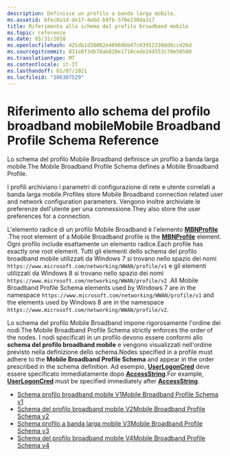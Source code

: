 ```yaml
---
description: Definisce un profilo a banda larga mobile.
ms.assetid: bfec0a1d-de17-4ebd-b9fb-570e230da317
title: Riferimento allo schema del profilo broadband mobile
ms.topic: reference
ms.date: 05/31/2018
ms.openlocfilehash: 425db1d38002e40969bb47c03952330dd6ccd26d
ms.sourcegitcommit: 831e8f3db78ab820e1710cede244553c70e50500
ms.translationtype: MT
ms.contentlocale: it-IT
ms.lasthandoff: 01/07/2021
ms.locfileid: "106307529"
---
```

# <a name="mobile-broadband-profile-schema-reference"></a><span data-ttu-id="57e5e-103">Riferimento allo schema del profilo broadband mobile</span><span class="sxs-lookup"><span data-stu-id="57e5e-103">Mobile Broadband Profile Schema Reference</span></span>

<span data-ttu-id="57e5e-104">Lo schema del profilo Mobile Broadband definisce un profilo a banda larga mobile.</span><span class="sxs-lookup"><span data-stu-id="57e5e-104">The Mobile Broadband Profile Schema defines a Mobile Broadband Profile.</span></span>

<span data-ttu-id="57e5e-105">I profili archiviano i parametri di configurazione di rete e utente correlati a banda larga mobile.</span><span class="sxs-lookup"><span data-stu-id="57e5e-105">Profiles store Mobile Broadband connection related user and network configuration parameters.</span></span> <span data-ttu-id="57e5e-106">Vengono inoltre archiviate le preferenze dell'utente per una connessione.</span><span class="sxs-lookup"><span data-stu-id="57e5e-106">They also store the user preferences for a connection.</span></span>

<span data-ttu-id="57e5e-107">L'elemento radice di un profilo Mobile Broadband è l'elemento [**MBNProfile**](schema-mbnprofile-element.md) .</span><span class="sxs-lookup"><span data-stu-id="57e5e-107">The root element of a Mobile Broadband profile is the [**MBNProfile**](schema-mbnprofile-element.md) element.</span></span> <span data-ttu-id="57e5e-108">Ogni profilo include esattamente un elemento radice.</span><span class="sxs-lookup"><span data-stu-id="57e5e-108">Each profile has exactly one root element.</span></span> <span data-ttu-id="57e5e-109">Tutti gli elementi dello schema del profilo broadband mobile utilizzati da Windows 7 si trovano nello spazio dei nomi `https://www.microsoft.com/networking/WWAN/profile/v1` e gli elementi utilizzati da Windows 8 si trovano nello spazio dei nomi `https://www.microsoft.com/networking/WWAN/profile/v2` .</span><span class="sxs-lookup"><span data-stu-id="57e5e-109">All Mobile Broadband Profile Schema elements used by Windows 7 are in the namespace `https://www.microsoft.com/networking/WWAN/profile/v1` and the elements used by Windows 8 are in the namespace `https://www.microsoft.com/networking/WWAN/profile/v2`.</span></span>

<span data-ttu-id="57e5e-110">Lo schema del profilo Mobile Broadband impone rigorosamente l'ordine dei nodi.</span><span class="sxs-lookup"><span data-stu-id="57e5e-110">The Mobile Broadband Profile Schema strictly enforces the order of the nodes.</span></span> <span data-ttu-id="57e5e-111">I nodi specificati in un profilo devono essere conformi allo **schema del profilo broadband mobile** e vengono visualizzati nell'ordine previsto nella definizione dello schema.</span><span class="sxs-lookup"><span data-stu-id="57e5e-111">Nodes specified in a profile must adhere to the **Mobile Broadband Profile Schema** and appear in the order prescribed in the schema definition.</span></span> <span data-ttu-id="57e5e-112">Ad esempio, [**UserLogonCred**](schema-userlogoncred-contexttype-element.md) deve essere specificato immediatamente dopo [**AccessString**](schema-accessstring-contexttype-element.md).</span><span class="sxs-lookup"><span data-stu-id="57e5e-112">For example, [**UserLogonCred**](schema-userlogoncred-contexttype-element.md) must be specified immediately after [**AccessString**](schema-accessstring-contexttype-element.md).</span></span>

-   [<span data-ttu-id="57e5e-113">Schema profilo broadband mobile V1</span><span class="sxs-lookup"><span data-stu-id="57e5e-113">Mobile Broadband Profile Schema v1</span></span>](mobile-broadband-profile-schema.md)
-   [<span data-ttu-id="57e5e-114">Schema del profilo broadband mobile V2</span><span class="sxs-lookup"><span data-stu-id="57e5e-114">Mobile Broadband Profile Schema v2</span></span>](mobile-broadband-profile-schema-v2.md)
-   [<span data-ttu-id="57e5e-115">Schema profilo a banda larga mobile V3</span><span class="sxs-lookup"><span data-stu-id="57e5e-115">Mobile Broadband Profile Schema v3</span></span>](mobile-broadband-profile-schema-v3.md)
-   <span data-ttu-id="57e5e-116">[Schema del profilo broadband mobile V4](/previous-versions/windows/desktop/legacy/mt243438(v=vs.85))</span><span class="sxs-lookup"><span data-stu-id="57e5e-116">[Mobile Broadband Profile Schema v4](/previous-versions/windows/desktop/legacy/mt243438(v=vs.85))</span></span>

 

 
